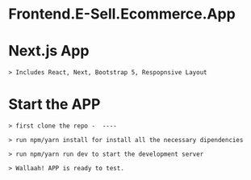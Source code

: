 # Frontend.E-Sell.Ecommerce.App


# Next.js App

    > Includes React, Next, Bootstrap 5, Respopnsive Layout

# Start the APP

    > first clone the repo -  ----

    > run npm/yarn install for install all the necessary dipendencies
    
    > run npm/yarn run dev to start the development server

    > Wallaah! APP is ready to test.
 
